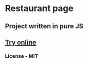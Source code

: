<h1>Restaurant page</h1>
<h2>Project written in pure JS</h2>
<h2><a href="https://andreyoch.github.io/restaurant_page/#">Try online</a></h2>
<h3>License - MIT</h3>
